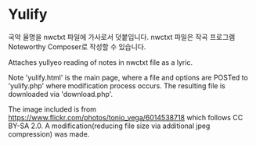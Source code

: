 ﻿# Yulify
국악 율명을 nwctxt 파일에 가사로서 덧붙입니다. nwctxt 파일은 작곡 프로그램 Noteworthy Composer로 작성할 수 있습니다.

Attaches yullyeo reading of notes in nwctxt file as a lyric.

Note 'yulify.html' is the main page, where a file and options are POSTed to 'yulify.php' where modification process occurs. The resulting file is downloaded via 'download.php'.

The image included is from https://www.flickr.com/photos/tonio_vega/6014538718 which follows CC BY-SA 2.0. A modification(reducing file size via additional jpeg compression) was made.
